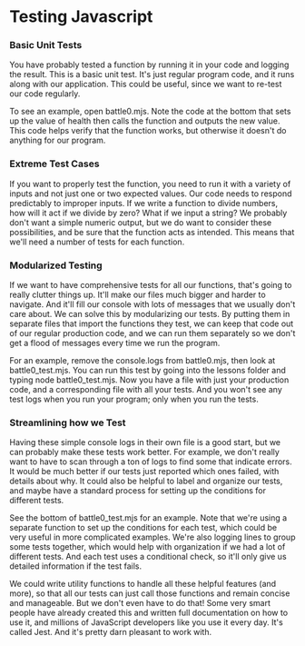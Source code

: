 # Testing Javascript

### Basic Unit Tests

You have probably tested a function by running it in your code and logging the result. This is a basic unit test. It's just regular program code, and it runs along with our application. This could be useful, since we want to re-test our code regularly.

To see an example, open battle0.mjs. Note the code at the bottom that sets up the value of health then calls the function and outputs the new value. This code helps verify that the function works, but otherwise it doesn't do anything for our program.

### Extreme Test Cases

If you want to properly test the function, you need to run it with a variety of inputs and not just one or two expected values. Our code needs to respond predictably to improper inputs. If we write a function to divide numbers, how will it act if we divide by zero? What if we input a string? We probably don't want a simple numeric output, but we do want to consider these possibilities, and be sure that the function acts as intended. This means that we'll need a number of tests for each function.

### Modularized Testing

If we want to have comprehensive tests for all our functions, that's going to really clutter things up. It'll make our files much bigger and harder to navigate. And it'll fill our console with lots of messages that we usually don't care about. We can solve this by modularizing our tests. By putting them in separate files that import the functions they test, we can keep that code out of our regular production code, and we can run them separately so we don't get a flood of messages every time we run the program. 

For an example, remove the console.logs from battle0.mjs, then look at battle0_test.mjs. You can run this test by going into the lessons folder and typing node battle0_test.mjs. Now you have a file with just your production code, and a corresponding file with all your tests. And you won't see any test logs when you run your program; only when you run the tests.

### Streamlining how we Test

Having these simple console logs in their own file is a good start, but we can probably make these tests work better. For example, we don't really want to have to scan through a ton of logs to find some that indicate errors. It would be much better if our tests just reported which ones failed, with details about why. It could also be helpful to label and organize our tests, and maybe have a standard process for setting up the conditions for different tests. 

See the bottom of battle0_test.mjs for an example. Note that we're using a separate function to set up the conditions for each test, which could be very useful in more complicated examples. We're also logging lines to group some tests together, which would help with organization if we had a lot of different tests. And each test uses a conditional check, so it'll only give us detailed information if the test fails. 

We could write utility functions to handle all these helpful features (and more), so that all our tests can just call those functions and remain concise and manageable. But we don't even have to do that! Some very smart people have already created this and written full documentation on how to use it, and millions of JavaScript developers like you use it every day. It's called Jest. And it's pretty darn pleasant to work with.
